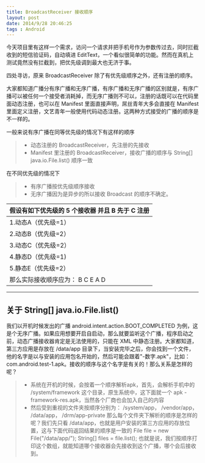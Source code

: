 ```yaml
---
title: BroadcastReceiver 接收顺序
layout: post
date: 2014/9/28 20:46:25
tags : Android
---
```


今天项目里有这样一个需求，访问一个请求并把手机号作为参数传过去，同时拦截收到的短信验证码，自动填进 EditText，一个看似很简单的功能。然而在真机上测试竟然没有拦截到，把优先级调到最大也无济于事。

四处寻访，原来 BroadcastReceiver 除了有优先级顺序之外，还有注册的顺序。

大家都知道广播分有序广播和无序广播，有序广播和无序广播的区别就是，有序广播可以被任何一个接受者消耗掉，而无序广播则不可以，注册的话既可以在代码里面动态注册，也可以在 Manifest 里面直接声明，屌丝青年大多会直接在 Manifest 里面定义注册，文艺青年一般使用代码动态注册。这两种方式接受的广播的顺序是不一样的。

一般来说有序广播在同等优先级的情况下有这样的顺序
> * 动态注册的 BroadcastReceiver，先注册的先接收
> * Manifest 里注册的 BroadcastReceiver，接收广播的顺序与 String[] java.io.File.list() 顺序一致

在不同优先级的情况下
> * 有序广播按优先级顺序接收
> * 无序广播因为是异步的所以接收 Broadcast 的顺序不确定。


| 假设有如下优先级的 5 个接收器  并且 B 先于 C 注册     |
| --------   |
| 1.动态A（优先级=1）      |
| 2.动态B（优先级=2）      |
| 3.动态C（优先级=2）      |
| 4.静态D（优先级=1)       |
| 5.静态E（优先级=2）      |
| 那么实际接收顺序应为：  B C E A D  |

-----
## 关于 String[] java.io.File.list()

我们以开机时候发出的广播 android.intent.action.BOOT_COMPLETED 为例，这是个无序广播。如果应用想要开启自启动，那么就要监听这个广播，程序启动之前，动态广播接收器肯定是无法使用的，只能在 XML 中静态注册。大家都知道，第三方应用是存放在 /data/app 目录下，当安装完毕之后，你会找到一个文件，他的名字是以与安装的应用包名开始的，然后可能会跟着"-数字.apk"，比如：com.android.test-1.apk。接收的顺序与这个名字是有关的！那么关系是怎样的呢？
> * 系统在开机的时候，会按着一个顺序解析apk，首先，会解析手机中的 /system/framework 这个目录，原生系统中，这下面就一个 apk - framework-res.apk，当然各个厂商也会加入自己的内容
> * 然后受到重视的文件夹按顺序分别为：
/system/app，
/vendor/app，
/data/app，
/drm/app-private
那么每个文件夹下解析的顺序是怎样的呢？我们先只看 /data/app，也就是用户安装的第三方应用的存放位置，这与下面代码返回结果的顺序是一致的
File file = new File("/data/app/");
String[] files = file.list();
也就是说，我们按顺序打印这个数组，就能知道哪个接收器会先接收到这个广播，哪个会后接收到。
